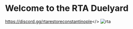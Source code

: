 # **Welcome to the RTA Duelyard** 
<a id="RTA Discord">https://discord.gg/rtarestoreconstantinople</>
![rta](https://cdn.discordapp.com/attachments/886355613532184648/1408216457015197787/ad.png?ex=68a8ef46&is=68a79dc6&hm=fe4266954e531ff52417a87163020b668351573db85be3500a7942cf0ac9f003&)
